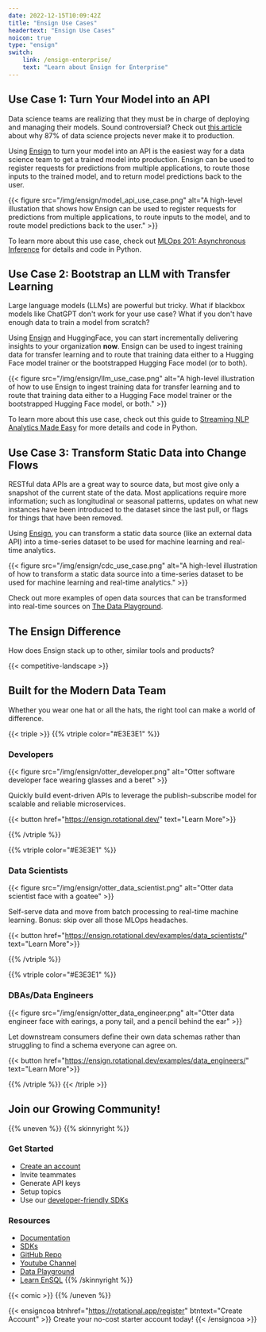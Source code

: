```yaml
---
date: 2022-12-15T10:09:42Z
title: "Ensign Use Cases"
headertext: "Ensign Use Cases"
noicon: true
type: "ensign"
switch:
    link: /ensign-enterprise/
    text: "Learn about Ensign for Enterprise"
---
```


## Use Case 1: Turn Your Model into an API
Data science teams are realizing that they must be in charge of deploying and managing their models. Sound controversial? Check out [this article](https://venturebeat.com/ai/why-do-87-of-data-science-projects-never-make-it-into-production/) about why 87% of data science projects never make it to production.

Using [Ensign](https://rotational.app/) to turn your model into an API is the easiest way for a data science team to get a trained model into production. Ensign can be used to register requests for predictions from multiple applications, to route those inputs to the trained model, and to return model predictions back to the user.

{{< figure src="/img/ensign/model_api_use_case.png" alt="A high-level illustation that shows how Ensign can be used to register requests for predictions from multiple applications, to route inputs to the model, and to route model predictions back to the user." >}}

To learn more about this use case, check out [MLOps 201: Asynchronous Inference](https://youtu.be/w69glRpOBD4?si=PWUwRpXrnYGhwntb) for details and code in Python.


## Use Case 2: Bootstrap an LLM with Transfer Learning

Large language models (LLMs) are powerful but tricky. What if blackbox models like ChatGPT don't work for your use case? What if you don't have enough data to train a model from scratch?

Using [Ensign](https://rotational.app/) and HuggingFace, you can start incrementally delivering insights to your organization **now**. Ensign can be used to ingest training data for transfer learning and to route that training data either to a Hugging Face model trainer or the bootstrapped Hugging Face model (or to both).

{{< figure src="/img/ensign/llm_use_case.png" alt="A high-level illustration of how to use Ensign to ingest training data for transfer learning and to route that training data either to a Hugging Face model trainer or the bootstrapped Hugging Face model, or both." >}}

To learn more about this use case, check out this guide to [Streaming NLP Analytics Made Easy](https://rotational.io/blog/streaming-nlp-with-llms-and-ensign/) for more details and code in Python.


## Use Case 3: Transform Static Data into Change Flows

RESTful data APIs are a great way to source data, but most give only a snapshot of the current state of the data.  Most applications require more information; such as longitudinal or seasonal patterns, updates on what new instances have been introduced to the dataset since the last pull, or flags for things that have been removed.

Using [Ensign](https://rotational.app/), you can transform a static data source (like an external data API) into a time-series dataset to be used for machine learning and real-time analytics.

{{< figure src="/img/ensign/cdc_use_case.png" alt="A high-level illustration of how to transform a static data source into a time-series dataset to be used for machine learning and real-time analytics." >}}

Check out more examples of open data sources that can be transformed into real-time sources on [The Data Playground](https://rotational.io/data-playground).

## The Ensign Difference

How does Ensign stack up to other, similar tools and products?

<!-- Edit the competitive landscape table at data/en/ensign.yml -->
{{< competitive-landscape >}}

## Built for the Modern Data Team

Whether you wear one hat or all the hats, the right tool can make a world of difference.

<!-- Different Hats Section with 3 Cards -->
{{< triple >}}
{{% vtriple color="#E3E3E1" %}}
### Developers

{{< figure src="/img/ensign/otter_developer.png" alt="Otter software developer face wearing glasses and a beret" >}}

Quickly build event-driven APIs to leverage the publish-subscribe model for scalable and reliable microservices.

{{< button href="https://ensign.rotational.dev/" text="Learn More">}}

{{% /vtriple %}}

{{% vtriple color="#E3E3E1" %}}
### Data Scientists

{{< figure src="/img/ensign/otter_data_scientist.png" alt="Otter data scientist face with a goatee" >}}

Self-serve data and move from batch processing to real-time machine learning. Bonus:
skip over all those MLOps headaches.

{{< button href="https://ensign.rotational.dev/examples/data_scientists/" text="Learn More">}}

{{% /vtriple %}}

{{% vtriple color="#E3E3E1" %}}
### DBAs/Data Engineers

{{< figure src="/img/ensign/otter_data_engineer.png" alt="Otter data engineer face with earings, a pony tail, and a pencil behind the ear" >}}

Let downstream consumers define their own data schemas rather than struggling to find a schema everyone can agree on.

{{< button href="https://ensign.rotational.dev/examples/data_engineers/" text="Learn More">}}

{{% /vtriple %}}
{{< /triple >}}

## Join our Growing Community!

{{% uneven %}}
{{% skinnyright %}}
### Get Started

- [Create an account](https://rotational.app/register)
- Invite teammates
- Generate API keys
- Setup topics
- Use our [developer-friendly SDKs](https://ensign.rotational.dev/sdk/)

### Resources

- [Documentation](https://ensign.rotational.dev)
- [SDKs](https://ensign.rotational.dev/sdk/)
- [GitHub Repo](https://github.com/rotationalio/ensign)
- [Youtube Channel](https://www.youtube.com/@rotationalio)
- [Data Playground](https://rotational.io/data-playground/)
- [Learn EnSQL](https://ensign.rotational.dev/ensql/)
{{% /skinnyright %}}

{{< comic >}}
{{% /uneven %}}

{{< ensigncoa btnhref="https://rotational.app/register" btntext="Create Account" >}}
Create your no-cost starter account today!
{{< /ensigncoa >}}

<!-- NOTE: Switch link at bottom of page is defined by frontmatter on the page. -->
